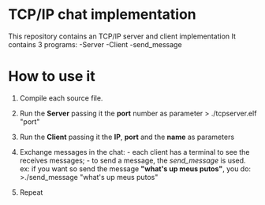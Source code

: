 # TCP/IP chat implementation

This repository contains an TCP/IP server and client implementation
It contains 3 programs:
    -Server
    -Client
    -send_message

# How to use it
  1. Compile each source file.
  2. Run the **Server** passing it the **port** number as parameter
    > ./tcpserver.elf "port"

  4. Run the **Client** passing it the **IP**, **port** and the **name** as parameters
  
  4. Exchange messages in the chat:
    - each client has a terminal to see the receives messages;
    - to send a message, the *send_message* is used.
        ex: if you want so send the message **"what's up meus putos"**, you do: 
            >./send_message "what's up meus putos"
  5. Repeat
